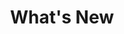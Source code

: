 ---
title: What's New
short_title: News
excerpt: All notable changes to this project will be documented in this file.
icon:
  name: fa fa-newspaper-o
color: green
sections:
  - /changelog/news
---